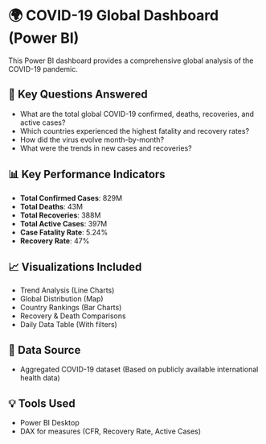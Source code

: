 # 🌍 COVID-19 Global Dashboard (Power BI)

This Power BI dashboard provides a comprehensive global analysis of the COVID-19 pandemic.

## 📌 Key Questions Answered
- What are the total global COVID-19 confirmed, deaths, recoveries, and active cases?
- Which countries experienced the highest fatality and recovery rates?
- How did the virus evolve month-by-month?
- What were the trends in new cases and recoveries?

## 📊 Key Performance Indicators
- **Total Confirmed Cases**: 829M
- **Total Deaths**: 43M
- **Total Recoveries**: 388M
- **Total Active Cases**: 397M
- **Case Fatality Rate**: 5.24%
- **Recovery Rate**: 47%

## 📈 Visualizations Included
- Trend Analysis (Line Charts)
- Global Distribution (Map)
- Country Rankings (Bar Charts)
- Recovery & Death Comparisons
- Daily Data Table (With filters)

## 📂 Data Source
- Aggregated COVID-19 dataset (Based on publicly available international health data)

## 💡 Tools Used
- Power BI Desktop
- DAX for measures (CFR, Recovery Rate, Active Cases)
